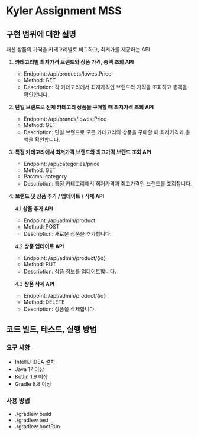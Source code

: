# Kyler Assignment MSS

## 구현 범위에 대한 설명

패션 상품의 가격을 카테고리별로 비교하고, 최저가를 제공하는 API

1. **카테고리별 최저가격 브랜드와 상품 가격, 총액 조회 API**
   - Endpoint: /api/products/lowestPrice
   - Method: GET
   - Description: 각 카테고리에서 최저가격인 브랜드와 가격을 조회하고 총액을 확인합니다.


2. **단일 브랜드로 전체 카테고리 상품을 구매할 때 최저가격 조회 API**
   - Endpoint: /api/brands/lowestPrice
   - Method: GET
   - Description: 단일 브랜드로 모든 카테고리의 상품을 구매할 때 최저가격과 총액을 확인합니다.


3. **특정 카테고리에서 최저가격 브랜드와 최고가격 브랜드 조회 API**
   - Endpoint: /api/categories/price
   - Method: GET
   - Params: category
   - Description: 특정 카테고리에서 최저가격과 최고가격인 브랜드를 조회합니다.


4. **브랜드 및 상품 추가 / 업데이트 / 삭제 API**

   4.1 **상품 추가 API**
   - Endpoint: /api/admin/product
   - Method: POST
   - Description: 새로운 상품을 추가합니다.

   4.2 **상품 업데이트 API**
   - Endpoint: /api/admin/product/{id}
   - Method: PUT
   - Description: 상품 정보를 업데이트합니다.

   4.3 **상품 삭제 API**
   - Endpoint: /api/admin/product/{id}
   - Method: DELETE
   - Description: 상품을 삭제합니다.

## 코드 빌드, 테스트, 실행 방법

### 요구 사항

- IntelliJ IDEA 설치
- Java 17 이상
- Kotlin 1.9 이상
- Gradle 8.8 이상

### 사용 방법

- ./gradlew build
- ./gradlew test
- ./gradlew bootRun